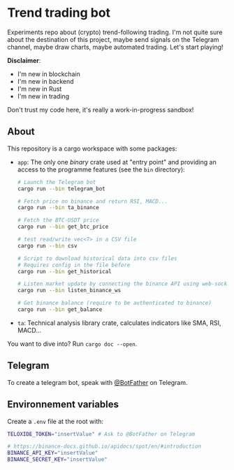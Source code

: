# Trend trading bot

Experiments repo about (crypto) trend-following trading. I'm not quite sure about the destination of this project, maybe send signals on the Telegram channel, maybe draw charts, maybe automated trading. Let's start playing!

**Disclaimer**:

- I'm new in blockchain
- I'm new in backend
- I'm new in Rust
- I'm new in trading

Don't trust my code here, it's really a work-in-progress sandbox!

## About

This repository is a cargo workspace with some packages:

- `app`: The only one *binary* crate used at "entry point" and providing an access to the programme features (see the `bin` directory):
  
  ```sh
  # Launch the Telegram bot
  cargo run --bin telegram_bot

  # Fetch price on binance and return RSI, MACD...
  cargo run --bin ta_binance

  # Fetch the BTC-USDT price
  cargo run --bin get_btc_price

  # test read/write vec<T> in a CSV file
  cargo run --bin csv

  # Script to download historical data into csv files
  # Requires config in the file before
  cargo run --bin get_historical

  # Listen market update by connecting the binance API using web-socket
  cargo run --bin listen_binance_ws

  # Get binance balance (require to be authenticated to binance)
  cargo run --bin get_balance
  ```

- `ta`: Technical analysis library crate, calculates indicators like SMA, RSI, MACD...

You want to dive into? Run `cargo doc --open`.

## Telegram

To create a telegram bot, speak with [@BotFather](https://t.me/botfather) on Telegram.

## Environnement variables

Create a `.env` file at the root with:

```sh
TELOXIDE_TOKEN="insertValue" # Ask to @BotFather on Telegram

# https://binance-docs.github.io/apidocs/spot/en/#introduction
BINANCE_API_KEY="insertValue"
BINANCE_SECRET_KEY="insertValue"
```
